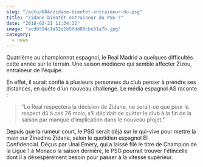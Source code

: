 ```yaml
--- 
slug: "/actu/684/zidane-bientot-entraineur-du-psg"
title: "Zidane bientôt entraineur du PSG ?"
date: "2018-02-21 11:34:32"
image: "acdb554c1a52c1b5fdd80cbc61a7b.jpg"
category:
  - news
---
```

<p>Quatrième au championnat espagnol, le Real Madrid a quelques difficultés cette année sur le terrain. Une saison médiocre qui semble affecter Zizou, entraineur de l'équipe. </p>

<p>En effet, il aurait confié à plusieurs personnes du club penser à prendre ses distances, en quête d'un nouveau challenge. Le média espagnol AS raconte :</p>

<blockquote>
<p>"Le Real respectera la décision de Zidane, ne serait-ce que pour le respect dû à ces 26 mois, s’il décidait de quitter le club à la fin de la saison par manque d’implication dans le nouveau projet."</p>
</blockquote>

<p>Depuis que la rumeur court, le PSG serait déjà sur le qui-vive pour mettre la main sur Zinedine Zidane, selon le quotidien espagnol El Confidencial. Déçus par Unai Emery, qui a laissé filé le titre de Champion de la Ligue 1 à Monaco la saison dernière, le PSG pourrait trouver l'étincelle dont il a désespérément besoin pour passer à la vitesse supérieur.</p>